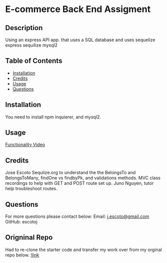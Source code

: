 # E-commerce Back End Assigment
  ## Description
  Using an express API app. that uses a SQL database and uses sequelize
  express
  sequilize mysql2
  
  ## Table of Contents
  - [Installation](#Installation)
  - [Credits](#Credits)
  - [Usage](#Usage)
  - [Questions](#Questions)
  
  ## Installation
  You need to install npm inquierer, and mysql2.
  
  ## Usage
   [Functionality Video](https://drive.google.com/file/d/1x6IXwBpphaDHv7LJu9e0GuDypFasiLNH/view)
  
  ## Credits
  Jose Escoto
  Sequlize.org to understand the the BelongsTo and BelongsToMany, findOne vs findbyPk, and validations methods.
  MVC class recordings to help with GET and POST route set up. 
  Juno Nguyen, tutor help troubleshoot routes. 
  
  ## Questions
For more questions please contact below: 
Email: j.escoto@gmail.com 
GitHub: escotoj
  
## Origninal Repo
Had to re-clone the starter code and transfer my work over from my orginal repo below. 
  [!link](https://github.com/escotoj/EcommerBackend)


